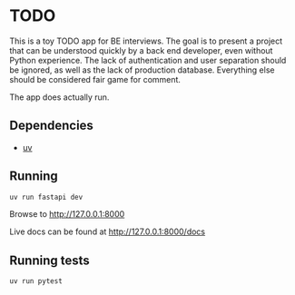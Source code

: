 # TODO

This is a toy TODO app for BE interviews.  The goal is to present a project that can be understood quickly by a back
end developer, even without Python experience.  The lack of authentication and user separation should be ignored, as
well as the lack of production database.  Everything else should be considered fair game for comment.

The app does actually run.

## Dependencies

- [uv](https://docs.astral.sh/uv/)

## Running

```sh
uv run fastapi dev
```

Browse to http://127.0.0.1:8000

Live docs can be found at http://127.0.0.1:8000/docs

## Running tests

```sh
uv run pytest
```
